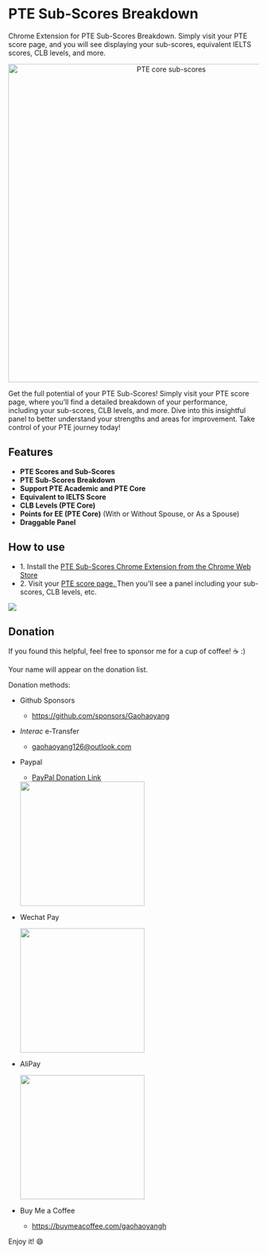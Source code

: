 # PTE Sub-Scores Breakdown

Chrome Extension for PTE Sub-Scores Breakdown. Simply visit your PTE score page, and you will see displaying your sub-scores, equivalent IELTS scores, CLB levels, and more.

<p align="center">
  <img src="https://cdn.jsdelivr.net/gh/Gaohaoyang/pics/pte/screenshot1.png" alt="PTE core sub-scores" width="640"/>
</p>

Get the full potential of your PTE Sub-Scores! Simply visit your PTE score page, where you’ll find a detailed breakdown of your performance, including your sub-scores, CLB levels, and more. Dive into this insightful panel to better understand your strengths and areas for improvement. Take control of your PTE journey today!

## Features

- **PTE Scores and Sub-Scores**
- **PTE Sub-Scores Breakdown**
- **Support PTE Academic and PTE Core**
- **Equivalent to IELTS Score**
- **CLB Levels (PTE Core)**
- **Points for EE (PTE Core)** (With or Without Spouse, or As a Spouse)
- **Draggable Panel**

## How to use

<ul className="mt-1">
  <li>1. Install the <a href="https://chromewebstore.google.com/detail/pte-core-sub-scores/hibclclepijigjnfdkmkfhjogfhgicda">PTE Sub-Scores Chrome Extension from the Chrome Web Store</a></li>
  <li>
    2. Visit your
    <a
      href="https://mypte.pearsonpte.com/my-activity"
    >
      PTE score page.
    </a>
    Then you'll see a panel including your sub-scores, CLB levels, etc.
  </li>
</ul>

![](https://cdn.jsdelivr.net/gh/Gaohaoyang/pics/pte/screenshot2.png)

## Donation

If you found this helpful, feel free to sponsor me for a cup of coffee! ☕ :)

Your name will appear on the donation list.

Donation methods:

- Github Sponsors
  - https://github.com/sponsors/Gaohaoyang

- <i>Interac</i> e-Transfer
  - gaohaoyang126@outlook.com

- Paypal

  - [PayPal Donation Link](https://www.paypal.com/donate/?business=NB2D3UXSQKDKU&no_recurring=0&item_name=Thanks+for+your+support%21+I+really+appreciate+it.+Have+a+great+day%21&currency_code=CAD)

  <img src="https://cdn.jsdelivr.net/gh/Gaohaoyang/pics/pte/QR%20Code.png" width="250"/>

- Wechat Pay

  <img src="https://cdn.jsdelivr.net/gh/Gaohaoyang/pics/pte/wechatPay.png" width="250"/>

- AliPay

  <img src="https://cdn.jsdelivr.net/gh/Gaohaoyang/pics/pte/Alipay.png" width="250"/>

- Buy Me a Coffee
  - https://buymeacoffee.com/gaohaoyangh

Enjoy it! :smile:
